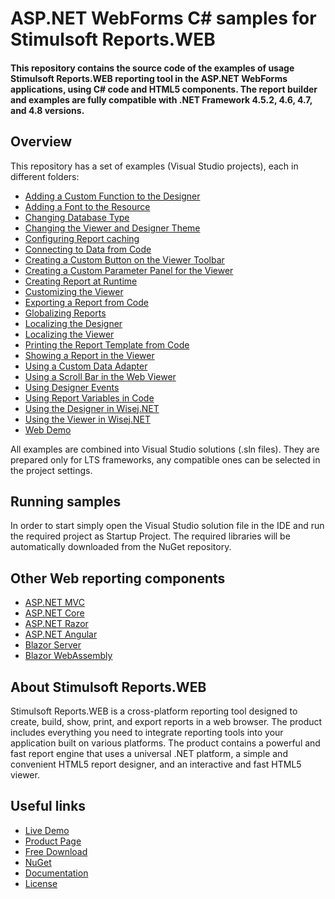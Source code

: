 # ASP.NET WebForms C# samples for Stimulsoft Reports.WEB

#### This repository contains the source code of the examples of usage Stimulsoft Reports.WEB reporting tool in the ASP.NET WebForms applications, using C# code and HTML5 components. The report builder and examples are fully compatible with .NET Framework 4.5.2, 4.6, 4.7, and 4.8 versions.

## Overview
This repository has a set of examples (Visual Studio projects), each in different folders:
* [Adding a Custom Function to the Designer](https://github.com/stimulsoft/Samples-Reports.WEB-for-ASP.NET/tree/master/Adding%20a%20Custom%20Function%20to%20the%20Designer)
* [Adding a Font to the Resource](https://github.com/stimulsoft/Samples-Reports.WEB-for-ASP.NET/tree/master/Adding%20a%20Font%20to%20the%20Resource)
* [Changing Database Type](https://github.com/stimulsoft/Samples-Reports.WEB-for-ASP.NET/tree/master/Changing%20Database%20Type)
* [Changing the Viewer and Designer Theme](https://github.com/stimulsoft/Samples-Reports.WEB-for-ASP.NET/tree/master/Changing%20the%20Viewer%20and%20Designer%20Theme)
* [Configuring Report caching](https://github.com/stimulsoft/Samples-Reports.WEB-for-ASP.NET/tree/master/Configuring%20Report%20caching)
* [Connecting to Data from Code](https://github.com/stimulsoft/Samples-Reports.WEB-for-ASP.NET/tree/master/Connecting%20to%20Data%20from%20Code)
* [Creating a Custom Button on the Viewer Toolbar](https://github.com/stimulsoft/Samples-Reports.WEB-for-ASP.NET/tree/master/Creating%20a%20Custom%20Button%20on%20the%20Viewer%20Toolbar)
* [Creating a Custom Parameter Panel for the Viewer](https://github.com/stimulsoft/Samples-Reports.WEB-for-ASP.NET/tree/master/Creating%20a%20Custom%20Parameter%20Panel%20for%20the%20Viewer)
* [Creating Report at Runtime](https://github.com/stimulsoft/Samples-Reports.WEB-for-ASP.NET/tree/master/Creating%20Report%20at%20Runtime)
* [Customizing the Viewer](https://github.com/stimulsoft/Samples-Reports.WEB-for-ASP.NET/tree/master/Customizing%20the%20Viewer)
* [Exporting a Report from Code](https://github.com/stimulsoft/Samples-Reports.WEB-for-ASP.NET/tree/master/Exporting%20a%20Report%20from%20Code)
* [Globalizing Reports](https://github.com/stimulsoft/Samples-Reports.WEB-for-ASP.NET/tree/master/Globalizing%20Reports)
* [Localizing the Designer](https://github.com/stimulsoft/Samples-Reports.WEB-for-ASP.NET/tree/master/Localizing%20the%20Designer)
* [Localizing the Viewer](https://github.com/stimulsoft/Samples-Reports.WEB-for-ASP.NET/tree/master/Localizing%20the%20Viewer)
* [Printing the Report Template from Code](https://github.com/stimulsoft/Samples-Reports.WEB-for-ASP.NET/tree/master/Printing%20the%20Report%20Template%20from%20Code)
* [Showing a Report in the Viewer](https://github.com/stimulsoft/Samples-Reports.WEB-for-ASP.NET/tree/master/Showing%20a%20Report%20in%20the%20Viewer)
* [Using a Custom Data Adapter](https://github.com/stimulsoft/Samples-Reports.WEB-for-ASP.NET/tree/master/Using%20a%20Custom%20Data%20Adapter)
* [Using a Scroll Bar in the Web Viewer](https://github.com/stimulsoft/Samples-Reports.WEB-for-ASP.NET/tree/master/Using%20a%20Scroll%20Bar%20in%20the%20Web%20Viewer)
* [Using Designer Events](https://github.com/stimulsoft/Samples-Reports.WEB-for-ASP.NET/tree/master/Using%20Designer%20Events)
* [Using Report Variables in Code](https://github.com/stimulsoft/Samples-Reports.WEB-for-ASP.NET/tree/master/Using%20Report%20Variables%20in%20Code)
* [Using the Designer in Wisej.NET](https://github.com/stimulsoft/Samples-Reports.WEB-for-ASP.NET/tree/master/Using%20the%20Designer%20in%20Wisej.NET)
* [Using the Viewer in Wisej.NET](https://github.com/stimulsoft/Samples-Reports.WEB-for-ASP.NET/tree/master/Using%20the%20Viewer%20in%20Wisej.NET)
* [Web Demo](https://github.com/stimulsoft/Samples-Reports.WEB-for-ASP.NET/tree/master/Web%20Demo)

All examples are combined into Visual Studio solutions (.sln files). They are prepared only for LTS frameworks, any compatible ones can be selected in the project settings.

## Running samples
In order to start simply open the Visual Studio solution file in the IDE and run the required project as Startup Project. The required libraries will be automatically downloaded from the NuGet repository.

## Other Web reporting components
* [ASP.NET MVC](https://github.com/stimulsoft/Samples-Reports.WEB-for-ASP.NET-MVC)
* [ASP.NET Core](https://github.com/stimulsoft/Samples-Reports.WEB-for-ASP.NET-Core)
* [ASP.NET Razor](https://github.com/stimulsoft/Samples-Reports.WEB-for-ASP.NET-Razor)
* [ASP.NET Angular](https://github.com/stimulsoft/Samples-Reports.WEB-for-ASP.NET-Angular)
* [Blazor Server](https://github.com/stimulsoft/Samples-Reports.WEB-for-Blazor-Server)
* [Blazor WebAssembly](https://github.com/stimulsoft/Samples-Reports.WEB-for-Blazor-WebAssembly)

## About Stimulsoft Reports.WEB
Stimulsoft Reports.WEB is a cross-platform reporting tool designed to create, build, show, print, and export reports in a web browser. The product includes everything you need to integrate reporting tools into your application built on various platforms. The product contains a powerful and fast report engine that uses a universal .NET platform, a simple and convenient HTML5 report designer, and an interactive and fast HTML5 viewer.

## Useful links
* [Live Demo](http://demo.stimulsoft.com/#Net)
* [Product Page](https://www.stimulsoft.com/en/products/reports-web)
* [Free Download](https://www.stimulsoft.com/en/downloads)
* [NuGet](https://www.nuget.org/packages/Stimulsoft.Reports.Web)
* [Documentation](https://www.stimulsoft.com/en/documentation/online/programming-manual/reports_web_asp_net_web_forms.htm)
* [License](LICENSE.md)
